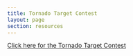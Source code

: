 ```yaml
---
title: Tornado Target Contest
layout: page
section: resources
---
```

[Click here for the Tornado Target Contest]( https://sites.google.com/iastate.edu/ttc2022/home?authuser=0)
